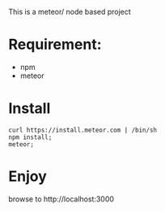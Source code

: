 This is a meteor/ node based project 

# Requirement:
- npm
- meteor

# Install
```
curl https://install.meteor.com | /bin/sh
npm install; 
meteor;
```

# Enjoy
browse to http://localhost:3000

